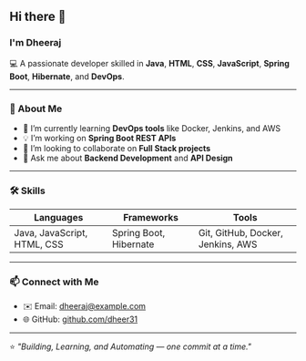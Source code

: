## Hi there 👋  
### I'm Dheeraj  

💻 A passionate developer skilled in **Java**, **HTML**, **CSS**, **JavaScript**, **Spring Boot**, **Hibernate**, and **DevOps**.  

---

### 🚀 About Me
- 🌱 I’m currently learning **DevOps tools** like Docker, Jenkins, and AWS  
- 💡 I’m working on **Spring Boot REST APIs**  
- 🤝 I’m looking to collaborate on **Full Stack projects**  
- 💬 Ask me about **Backend Development** and **API Design**  

---

### 🛠️ Skills
| Languages | Frameworks | Tools |
|------------|-------------|--------|
| Java, JavaScript, HTML, CSS | Spring Boot, Hibernate | Git, GitHub, Docker, Jenkins, AWS |

---

### 📫 Connect with Me
- ✉️ Email: [dheeraj@example.com](mailto:dheeraj@example.com)
- 🌐 GitHub: [github.com/dheer31](https://github.com/dheer31)

---

⭐ *"Building, Learning, and Automating — one commit at a time."*
